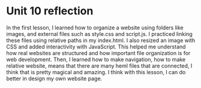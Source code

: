 <h1>Unit 10 reflection</h1>
In the first lesson, I learned how to organize a website using folders like images, and external files such as style.css and script.js. I practiced linking these files using relative paths in my index.html. I also resized an image with CSS and added interactivity with JavaScript. This helped me understand how real websites are structured and how important file organization is for web development. Then, I learned how to make navigation, how to make relative website, means that there are many heml files that are connected, I think that is pretty magical and amazing. I think with this lesson, I can do better in design my own website page.

